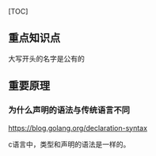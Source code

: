 [TOC]



## 重点知识点

大写开头的名字是公有的



## 重要原理



### 为什么声明的语法与传统语言不同

https://blog.golang.org/declaration-syntax

c语言中，类型和声明的语法是一样的。

